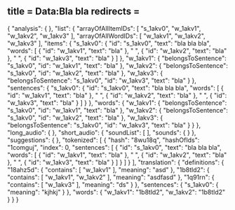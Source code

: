 title = Data:Bla bla
redirects =
---

{
"analysis": {
},
"list": {
"arrayOfAllItemIDs": [
"s_1akv0",
"w_1akv1",
"w_1akv2",
"w_1akv3"
],
"arrayOfAllWordIDs": [
"w_1akv1",
"w_1akv2",
"w_1akv3"
],
"items": {
"s_1akv0": {
"id": "s_1akv0",
"text": "bla bla bla",
"words": [
{
"id": "w_1akv1",
"text": "bla"
},
" ",
{
"id": "w_1akv2",
"text": "bla"
},
" ",
{
"id": "w_1akv3",
"text": "bla"
}
]
},
"w_1akv1": {
"belongsToSentence": "s_1akv0",
"id": "w_1akv1",
"text": "bla"
},
"w_1akv2": {
"belongsToSentence": "s_1akv0",
"id": "w_1akv2",
"text": "bla"
},
"w_1akv3": {
"belongsToSentence": "s_1akv0",
"id": "w_1akv3",
"text": "bla"
}
},
"sentences": {
"s_1akv0": {
"id": "s_1akv0",
"text": "bla bla bla",
"words": [
{
"id": "w_1akv1",
"text": "bla"
},
" ",
{
"id": "w_1akv2",
"text": "bla"
},
" ",
{
"id": "w_1akv3",
"text": "bla"
}
]
}
},
"words": {
"w_1akv1": {
"belongsToSentence": "s_1akv0",
"id": "w_1akv1",
"text": "bla"
},
"w_1akv2": {
"belongsToSentence": "s_1akv0",
"id": "w_1akv2",
"text": "bla"
},
"w_1akv3": {
"belongsToSentence": "s_1akv0",
"id": "w_1akv3",
"text": "bla"
}
}
},
"long_audio": {
},
"short_audio": {
"soundList": [
],
"sounds": {
}
},
"suggestions": {
},
"tokenized": [
{
"hash": "8wu18q",
"hashOfIds": "1comguj",
"index": 0,
"sentences": [
{
"id": "s_1akv0",
"text": "bla bla bla",
"words": [
{
"id": "w_1akv1",
"text": "bla"
},
" ",
{
"id": "w_1akv2",
"text": "bla"
},
" ",
{
"id": "w_1akv3",
"text": "bla"
}
]
}
]
}
],
"translation": {
"definitions": {
"18ahz5d": {
"contains": [
"w_1akv1"
],
"meaning": "asd"
},
"1b8tld2": {
"contains": [
"w_1akv1",
"w_1akv2"
],
"meaning": "asdfasd"
},
"1q91rn": {
"contains": [
"w_1akv3"
],
"meaning": "ds"
}
},
"sentences": {
"s_1akv0": {
"meaning": "kjhkj"
}
},
"words": {
"w_1akv1": "1b8tld2",
"w_1akv2": "1b8tld2"
}
}
}